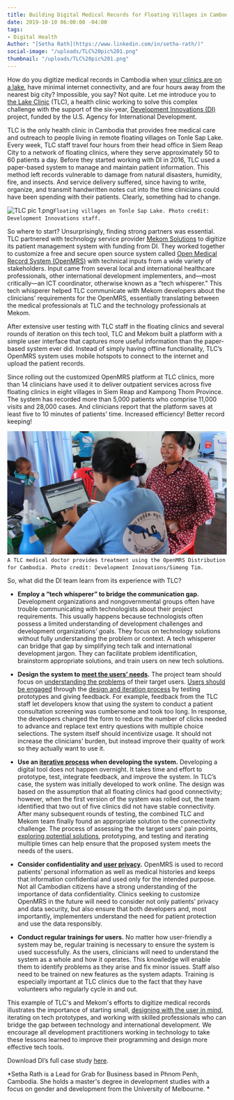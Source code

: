 ```yaml
---
title: Building Digital Medical Records for Floating Villages in Cambodia
date: 2019-10-10 06:00:00 -04:00
tags:
- Digital Health
Author: "[Setha Rath](https://www.linkedin.com/in/setha-rath/)"
social-image: "/uploads/TLC%20pic%201.png"
thumbnail: "/uploads/TLC%20pic%201.png"
---
```


How do you digitize medical records in Cambodia when [your clinics are on a lake](https://www.youtube.com/watch?v=5DRZBiE6BTE), have minimal internet connectivity, and are four hours away from the nearest big city? Impossible, you say? Not quite. Let me introduce you to [the Lake Clinic](https://www.lakeclinic.org/) (TLC), a health clinic working to solve this complex challenge with the support of the six-year, [Development Innovations (DI)](https://www.development-innovations.org) project, funded by the U.S. Agency for International Development.

<!--more-->

TLC is the only health clinic in Cambodia that provides free medical care and outreach to people living in remote floating villages on Tonle Sap Lake. Every week, TLC staff travel four hours from their head office in Siem Reap City to a network of floating clinics, where they serve approximately 50 to 60 patients a day. Before they started working with DI in 2016, TLC used a paper-based system to manage and maintain patient information. This method left records vulnerable to damage from natural disasters, humidity, fire, and insects. And service delivery suffered, since having to write, organize, and transmit handwritten notes cut into the time clinicians could have been spending with their patients. Clearly, something had to change.

![TLC pic 1.png](/uploads/TLC%20pic%201.png)`Floating villages on Tonle Sap Lake. Photo credit: Development Innovations staff.`

So where to start? Unsurprisingly, finding strong partners was essential. TLC partnered with technology service provider [Mekom Solutions](https://mekomsolutions.com/) to digitize its patient management system with funding from DI. They worked together to customize a free and secure open source system called [Open Medical Record System (OpenMRS)](https://openmrs.org/) with technical inputs from a wide variety of stakeholders. Input came from several local and international healthcare professionals, other international development implementers, and—most critically—an ICT coordinator, otherwise known as a “tech whisperer.” This tech whisperer helped TLC communicate with Mekom developers about the clinicians’ requirements for the OpenMRS, essentially translating between the medical professionals at TLC and the technology professionals at Mekom.

After extensive user testing with TLC staff in the floating clinics and several rounds of iteration on this tech tool, TLC and Mekom built a platform with a simple user interface that captures more useful information than the paper-based system ever did. Instead of simply having offline functionality, TLC’s OpenMRS system uses mobile hotspots to connect to the internet and upload the patient records.

Since rolling out the customized OpenMRS platform at TLC clinics, more than 14 clinicians have used it to deliver outpatient services across five floating clinics in eight villages in Siem Reap and Kampong Thom Province. The system has recorded more than 5,000 patients who comprise 11,000 visits and 28,000 cases. And clinicians report that the platform saves at least five to 10 minutes of patients' time. Increased efficiency! Better record keeping!

![TLC pic 2.png](/uploads/TLC%20pic%202.png)`A TLC medical doctor provides treatment using the OpenMRS Distribution for Cambodia. Photo credit: Development Innovations/Simeng Tim.`

So, what did the DI team learn from its experience with TLC?

* **Employ a “tech whisperer” to bridge the communication gap.** Development organizations and nongovernmental groups often have trouble communicating with technologists about their project requirements. This usually happens because technologists often possess a limited understanding of development challenges and development organizations’ goals. They focus on technology solutions without fully understanding the problem or context. A tech whisperer can bridge that gap by simplifying tech talk and international development jargon. They can facilitate problem identification, brainstorm appropriate solutions, and train users on new tech solutions.

* **Design the system to [meet the users’ needs](https://dai-global-digital.com/5-tips-for-doing-international-design-research.html).**  The project team should focus on [understanding the problems](https://dai-global-digital.com/app-ui.html) of their target users.  [Users should be engaged](https://dai-global-digital.com/nobody-cares-what-tech-you-use.html) through the [design and iteration process](https://www.development-innovations.org/blog/tips-tricks-design/) by testing prototypes and giving feedback. For example, feedback from the TLC staff let developers know that using the system to conduct a patient consultation screening was cumbersome and took too long. In response, the developers changed the form to reduce the number of clicks needed to advance and replace text entry questions with multiple choice selections. The system itself should incentivize usage. It should not increase the clinicians’ burden, but instead improve their quality of work so they actually want to use it.

* **Use an [iterative process](https://dai-global-digital.com/cambodia-second-chance-fund.html) when developing the system.** Developing a digital tool does not happen overnight. It takes time and effort to prototype, test, integrate feedback, and improve the system. In TLC’s case, the system was initially developed to work online. The design was based on the assumption that all floating clinics had good connectivity; however, when the first version of the system was rolled out, the team identified that two out of five clinics did not have stable connectivity. After many subsequent rounds of testing, the combined TLC and Mekom team finally found an appropriate solution to the connectivity challenge. The process of assessing the the target users' pain points, [exploring potential solutions](https://dai-global-digital.com/lean-design-for-development-a-practical-approach-to-human-centered-design.html), prototyping, and testing and iterating multiple times can help ensure that the proposed system meets the needs of the users.

* **Consider confidentiality and [user privacy](https://dai-global-digital.com/beyond-good-intentions-a-human-centred-approach-to-privacy-rights.html).** OpenMRS is used to record patients’ personal information as well as medical histories and keeps that information confidential and used only for the intended purpose. Not all Cambodian citizens have a strong understanding of the importance of data confidentiality. Clinics seeking to customize OpenMRS in the future will need to consider not only patients’ privacy and data security, but also ensure that both developers and, most importantly, implementers understand the need for patient protection and use the data responsibly.

* **Conduct regular trainings for users.** No matter how user-friendly a system may be, regular training is necessary to ensure the system is used successfully. As the users, clinicians will need to understand the system as a whole and how it operates. This knowledge will enable them to identify problems as they arise and fix minor issues. Staff also need to be trained on new features as the system adapts. Training is especially important at TLC clinics due to the fact that they have volunteers who regularly cycle in and out.

This example of TLC's and Mekom's efforts to digitize medical records illustrates the importance of starting small, [designing with the user in mind](https://www.development-innovations.org/blog/why-do-we-care-about-user-research/), iterating on tech prototypes, and working with skilled professionals who can bridge the gap between technology and international development. We encourage all development practitioners working in technology to take these lessons learned to improve their programming and design more effective tech tools.

Download DI’s full case study [here](https://www.development-innovations.org/wp-content/uploads/2019/09/TLC-Case-Study.pdf).

*Setha Rath is a Lead for Grab for Business based in Phnom Penh, Cambodia. She holds a master's degree in development studies with a focus on gender and development from the University of Melbourne. *